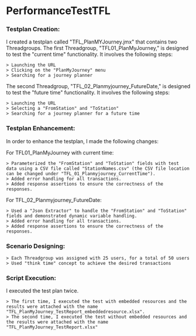 # PerformanceTestTFL
### Testplan Creation:

I created a testplan called "TFL_PlanMYJourney.jmx" that contains two Threadgroups. The first Threadgroup, "TFL01_PlanMyJourney," is designed to test the "current time" functionality. It involves the following steps:

	> Launching the URL  
	> Clicking on the "PlanMyJourney" menu  
	> Searching for a journey planner
  
The second Threadgroup, "TFL_02_Planmyjourney_FutureDate," is designed to test the "future time" functionality. It involves the following steps:

	> Launching the URL
	> Selecting a "FromStation" and "ToStation"  
	> Searching for a journey planner for a future time

### Testplan Enhancement:

In order to enhance the testplan, I made the following changes:

For TFL01_PlanMyJourney with current time:

	> Parameterized the "FromStation" and "ToStation" fields with test data using a CSV file called "StationNames.csv" (the CSV file location can be changed under "TFL_01_Planmyjourney_CurrentTime").
	> Added error handling for all transactions.
	> Added response assertions to ensure the correctness of the responses.

For TFL_02_Planmyjourney_FutureDate:

	> Used a "Json Extractor" to handle the "FromStation" and "ToStation" fields and demonstrated dynamic variable handling.  
	> Added error handling for all transactions.  
	> Added response assertions to ensure the correctness of the responses.

### Scenario Designing:

	> Each Threadgroup was assigned with 25 users, for a total of 50 users
	> Used "think time" concept to achieve the desired transactions

### Script Execution:

I executed the test plan twice. 

	> The first time, I executed the test with embedded resources and the results were attached with the name "TFL_PlanMyJourney_TestReport_embeddedresource.xlsx". 
	> The second time, I executed the test without embedded resources and the results were attached with the name "TFL_PlanMyJourney_TestReport.xlsx"
